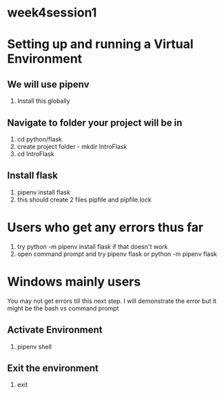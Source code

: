 # week4session1

# Setting up and running a Virtual Environment

## We will use pipenv
1. Install this globally

## Navigate to folder your project will be in
1. cd python/flask
2. create project folder - mkdir IntroFlask
3. cd IntroFlask

## Install flask
1. pipenv install flask
2. this should create 2 files pipfile and pipfile.lock


# Users who get any errors thus far
1. try python -m pipenv install flask
if that doesn't work
2. open command prompt and try pipenv flask or python -m pipenv flask

# Windows mainly users
You may not get errors till this next step.  I will demonstrate the error but it might be the bash vs command prompt

## Activate Environment
1. pipenv shell

## Exit the environment
1. exit
